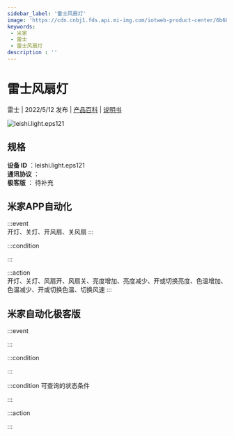 ```yaml
---
sidebar_label: '雷士风扇灯'
image: 'https://cdn.cnbj1.fds.api.mi-img.com/iotweb-product-center/6b684c96e87d74d7c6483df0595d8f31_1650448023753.png?GalaxyAccessKeyId=AKVGLQWBOVIRQ3XLEW&Expires=9223372036854775807&Signature=OitxsIxjQhnNxBjOL2M9bhWhOTw='
keywords: 
 - 米家
 - 雷士
 - 雷士风扇灯
description : ''
---
```

# 雷士风扇灯

雷士 | 2022/5/12 发布 | [产品百科](https://home.mi.com/webapp/content/baike/product/index.html?model=leishi.light.eps121/) | [说明书](https://home.mi.com/views/introduction.html?model=leishi.light.eps121&region=cn)

![leishi.light.eps121](https://cdn.cnbj1.fds.api.mi-img.com/iotweb-product-center/6b684c96e87d74d7c6483df0595d8f31_1650448023753.png?GalaxyAccessKeyId=AKVGLQWBOVIRQ3XLEW&Expires=9223372036854775807&Signature=OitxsIxjQhnNxBjOL2M9bhWhOTw=)

## 规格  
> 
**设备 ID** ：leishi.light.eps121  
**通讯协议** ：  
**极客版**  ： 待补充 


## 米家APP自动化  

:::event  
开灯、关灯、开风扇、关风扇
:::

:::condition  

:::

:::action   
开灯、关灯、风扇开、风扇关、亮度增加、亮度减少、开或切换亮度、色温增加、色温减少、开或切换色温、切换风速
:::

## 米家自动化极客版  

:::event  

:::

:::condition  

:::

:::condition 可查询的状态条件  

:::

:::action  

:::

        

